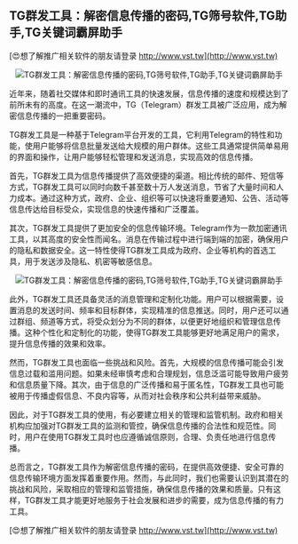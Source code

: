 ## **TG群发工具：解密信息传播的密码,TG筛号软件,TG助手,TG关键词霸屏助手**

[😍想了解推广相关软件的朋友请登录 http://www.vst.tw](http://www.vst.tw)

 <center><img src="https://vst.tw/MP4/tuiguang/png/3.png" alt="TG群发工具：解密信息传播的密码,TG筛号软件,TG助手,TG关键词霸屏助手"></center>

近年来，随着社交媒体和即时通讯工具的快速发展，信息传播的速度和规模达到了前所未有的高度。在这一潮流中，TG（Telegram）群发工具被广泛应用，成为解密信息传播的一把重要密码。

TG群发工具是一种基于Telegram平台开发的工具，它利用Telegram的特性和功能，使用户能够将信息批量发送给大规模的用户群体。这些工具通常提供简单易用的界面和操作，让用户能够轻松管理和发送消息，实现高效的信息传播。

首先，TG群发工具为信息传播提供了高效便捷的渠道。相比传统的邮件、短信等方式，TG群发工具可以同时向数千甚至数十万人发送消息，节省了大量时间和人力成本。通过这种方式，政府、企业、组织等可以快速将重要通知、公告、活动等信息传达给目标受众，实现信息的快速传播和广泛覆盖。

其次，TG群发工具提供了更加安全的信息传输环境。Telegram作为一款加密通讯工具，以其高度的安全性而闻名。消息在传输过程中进行端到端的加密，确保用户的隐私和数据安全。这一特性使得TG群发工具成为政府、企业等机构的首选工具，用于发送涉及隐私、机密等敏感信息。

 <center><img src="https://vst.tw/MP4/tuiguang/png/7.png" alt="TG群发工具：解密信息传播的密码,TG筛号软件,TG助手,TG关键词霸屏助手"></center>

此外，TG群发工具还具备灵活的消息管理和定制化功能。用户可以根据需要，设置消息的发送时间、频率和目标群体，实现精准的信息推送。同时，用户还可以通过群组、频道等方式，将受众划分为不同的群体，以便更好地组织和管理信息传播。这种个性化和定制化的功能，使得TG群发工具能够更好地满足用户的需求，提升信息传播的效果和效率。

然而，TG群发工具也面临一些挑战和风险。首先，大规模的信息传播可能会引发信息过载和滥用问题。如果未经审慎考虑和合理规划，信息泛滥可能导致用户疲劳和信息质量下降。其次，由于信息的广泛传播和易于匿名性，TG群发工具也可能被用于传播虚假信息、不良内容等，从而对社会秩序和公共利益带来威胁。

因此，对于TG群发工具的使用，有必要建立相关的管理和监管机制。政府和相关机构应加强对TG群发工具的监测和管控，确保信息传播的合法性和规范性。同时，用户在使用TG群发工具时也应遵循诚信原则，合理、负责任地进行信息传播。

总而言之，TG群发工具作为解密信息传播的密码，在提供高效便捷、安全可靠的信息传输环境方面发挥着重要作用。然而，与此同时，我们也需要认识到其潜在的挑战和风险，采取相应的管理和监管措施，确保信息传播的效果和质量。只有这样，TG群发工具才能更好地服务于社会发展和进步的需要，成为信息传播的有力工具。

[😍想了解推广相关软件的朋友请登录 http://www.vst.tw](http://www.vst.tw)



